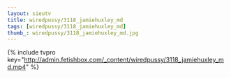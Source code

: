 ```yaml
--- 
layout: sieutv
title: wiredpussy/3118_jamiehuxley_md
tags: [wiredpussy/3118_jamiehuxley_md]
thumb_: wiredpussy/3118_jamiehuxley_md.jpg
---
```

{% include tvpro key="http://admin.fetishbox.com/_content/wiredpussy/3118_jamiehuxley_md.mp4" %} 
